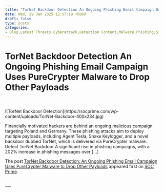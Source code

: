 ```yaml
---
title: "TorNet Backdoor Detection An Ongoing Phishing Email Campaign Uses PureCrypter Malware to Drop Other Payloads"
date: Wed, 29 Jan 2025 12:57:18 +0000
draft: false
type: posts
categories: 
- Blog,Latest Threats,Cyberattack,Detection Content,Malware,Phishing,Sigma,SOC Prime Platform,Threat Detection Marketplace,Threat Hunting Content
---
```

# TorNet Backdoor Detection An Ongoing Phishing Email Campaign Uses PureCrypter Malware to Drop Other Payloads

<br/>

<br/>
![TorNet Backdoor Detection](https://socprime.com/wp-content/uploads/TorNet-Backdoor-400x234.jpg)

Financially motivated hackers are behind an ongoing malicious campaign targeting Poland and Germany. These phishing attacks aim to deploy multiple payloads, including Agent Tesla, Snake Keylogger, and a novel backdoor dubbed TorNet, which is delivered via PureCrypter malware.  Detect TorNet Backdoor A significant rise in phishing campaigns, with a 202% increase in phishing messages over \[…\]

The post [TorNet Backdoor Detection: An Ongoing Phishing Email Campaign Uses PureCrypter Malware to Drop Other Payloads](https://socprime.com/blog/tornet-backdoor-detection/) appeared first on [SOC Prime](https://socprime.com).

<br/>
---
